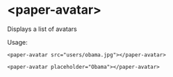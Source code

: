 # \<paper-avatar\>

Displays a list of avatars

Usage:

```
<paper-avatar src="users/obama.jpg"></paper-avatar>

<paper-avatar placeholder="Obama"></paper-avatar>
```
